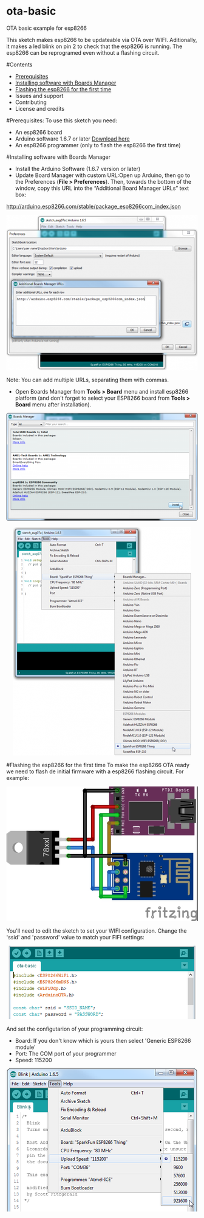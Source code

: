 # ota-basic
OTA basic example for esp8266

This sketch makes esp8266 to be updateable via OTA over WIFI. Aditionally, it makes a led blink on pin 2 to check that the esp8266 is running.
The esp8266 can be reprogramed even without a flashing circuit.

#Contents
  * [Prerequisites](#prerequisites)
  * [Installing software with Boards Manager](#installing-software-with-boards-manager)
  * [Flashing the esp8266 for the first time](#flashing-the-esp8266-for-the-first-time)
  * Issues and support
  * Contributing
  * License and credits



#Prerequisites:
To use this sketch you need:
  - An esp8266 board
  - Arduino software 1.6.7 or later [Download here](https://www.arduino.cc/en/Main/Software)
  - An esp8266 programmer (only to flash the esp8266 the first time)

#Installing software with Boards Manager
 * Install the Arduino Software (1.6.7 version or later)
 * Update Board Manager with custom URL:Open up Arduino, then go to the Preferences (**File > Preferences**). Then, towards the bottom of the window, copy this URL into the “Additional Board Manager URLs” text box:

  http://arduino.esp8266.com/stable/package_esp8266com_index.json

 <p align="center"><img src ="./img/arduino-board-manager-link.png?raw=true"></p>

 Note: You can add multiple URLs, separating them with commas.
 
 * Open Boards Manager from **Tools > Board** menu and install esp8266 platform (and don't forget to select your ESP8266 board from **Tools > Board** menu after installation).
 
 <p align="center"><img src ="./img/arduino-board-install.png?raw=true"></p>
 <p align="center"><img src ="./img/arduino-board-select.png?raw=true"></p>

#Flashing the esp8266 for the first time
To make the esp8266 OTA ready we need to flash de initial firmware with a esp8266 flashing circuit. For example:

 <p align="center"><img src ="./img/arduino-board-flashing.png?raw=true"></p>

You'll need to edit the sketch to set your WIFI configuration. Change the 'ssid' and 'password' value to match your FIFI settings:
 <p align="center"><img src ="./img/arduino-sketch-edit.png?raw=true"></p>

And set the configutarion of your programming circuit:
 - Board: If you don't know which is yours then select 'Generic ESP8266 module'
 - Port: The COM port of your programmer
 - Speed: 115200
 <p align="center"><img src ="./img/arduino-upload-speed.png?raw=true"></p>
